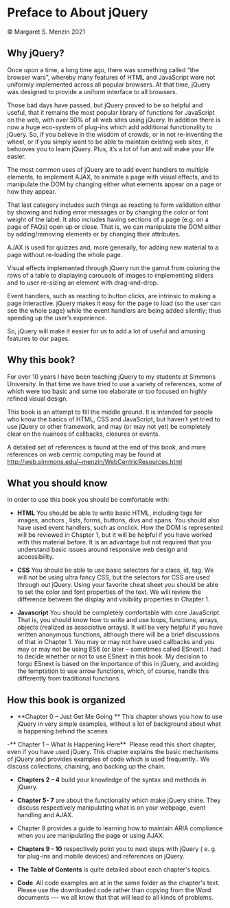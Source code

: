 # Preface to About jQuery
© Margaret S. Menzin 2021

## Why jQuery? 
Once upon a time, a long time ago, there was something called “the browser wars”, whereby many features of HTML and JavaScript were not uniformly implemented across all popular browsers. At that time, jQuery was designed to provide a uniform interface to all browsers.

Those bad days have passed, but jQuery proved to be so helpful and useful, that it remains the most popular library of functions for JavaScript on the web, with over 50% of all web sites using jQuery. In addition there is now a huge eco-system of plug-ins which add additional functionality to jQuery. So, if you believe in the wisdom of crowds, or in not re-inventing the wheel, or if  you simply want to be able to maintain existing web sites, it behooves you to learn jQuery. Plus, it’s a lot of fun and will make your life easier.

The most common uses of jQuery are to add event handlers to multiple elements, to implement AJAX, to animate a page with visual effects, and to manipulate the DOM by changing either what elements appear on a page or how they appear.  

That last category includes such things as reacting to form validation either by showing and hiding error messages or by changing the color or font weight of the label.  It also includes having sections of a page (e.g. on a page of FAQs) open up or close. That is, we can manipulate the DOM either by adding/removing elements or by changing their attributes.

AJAX is used for quizzes and, more generally, for adding new material to a page without re-loading the whole page.  

Visual effects implemented through jQuery run the gamut from coloring the rows of a table to displaying carousels of images to implementing sliders and to user re-sizing an element with drag-and-drop.  

Event handlers, such as reacting to button clicks, are intrinsic to making a page interactive. jQuery makes it easy for the page to load (so the user can see the whole page) while the event handlers are being added silently; thus speeding up the user’s experience.

So, jQuery will make it easier for us to add a lot of useful and amusing features to our pages.

## Why this book?
For over 10 years I have been teaching jQuery to my students at Simmons University. In that time we have tried to use a variety of references, some of which were too basic and some too elaborate or too focused on highly refined visual design.

This book is an attempt to fill the middle ground. It is intended for people who know the basics of HTML, CSS and JavaScript, but haven’t yet tried to use jQuery or other framework, and may (or may not yet) be completely clear on the nuances of callbacks, closures or events.

A detailed set of references is found at the end of this book, and more references on web centric computing may be found at http://web.simmons.edu/~menzin/WebCentricResources.html

## What you should know
In order to use this book you should be comfortable with:
- **HTML**
    You should be able to write basic HTML, including tags for images, anchors , lists, forms, buttons, divs and spans. You should also have used event handlers, such as onclick. How the DOM is represented will be reviewed in Chapter 1, but it will be helpful if you have worked with this material before. It is an advantage but not required that you understand basic issues around responsive web design  and accessibility.

- **CSS**
  You should be able to use basic selectors for a class, id, tag. We will not be using ultra fancy CSS, but the selectors for CSS are used through out jQuery. Using your favorite cheat sheet you should be able to set the color and font properties of the text. We will review the difference between the display and visibility properties in Chapter 1.

- **Javascript**
  You should be completely comfortable with core JavaScript. That is, you should know how to write and use loops, functions, arrays, objects (realized as associative arrays). It will be very helpful if you have written anonymous functions, although there will be a brief discussions of that in Chapter 1. You may or may not have used callbacks and you may or may not be using ES6 (or later – sometimes called ESnext). I had to decide whether or not to use ESnext in this book. My decision to forgo ESnext is based on the importance of this in jQuery, and avoiding the temptation to use arrow functions, which, of course, handle this differently from traditional functions.

## How this book is organized
- **Chapter 0 – Just Get Me Going **
  This chapter shows you how to use jQuery in very simple examples, without a lot of background about what is happening behind the scenes
  
-** Chapter 1 – What Is Happening Here** 
    Please read this short chapter, even if you have used jQuery.
This chapter explains the basic mechanisms of jQuery and provides examples of code which is used frequently.. We discuss collections, chaining, and backing up the chain.

- **Chapters 2 –  4** build your knowledge of the syntax and methods in jQuery.
  
- **Chapter 5- 7** are about the functionality which make jQuery shine.  They discuss respectively manipulating what is on your webpage, event handling and AJAX.
  
- Chapter 8 provides a guide to learning how to maintain ARIA compliance when you are manipulating the page or using AJAX.
  
- **Chapters 9  - 10** respectively point you to next steps with jQuery ( e. g. for plug-ins and mobile devices) and references on jQuery.
  
- **The Table of Contents** is quite detailed about each chapter's topics.
  
- **Code **
  All code examples are at in the same folder as the chapter's text. Please use the downloaded code rather than copying from the Word documents --- we all know that that will lead to all kinds of problems.


